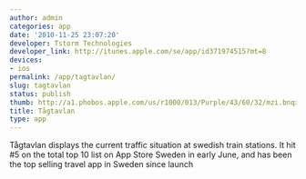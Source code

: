 ```yaml
---
author: admin
categories: app
date: '2010-11-25 23:07:20'
developer: Tstorm Technologies
developer_link: http://itunes.apple.com/se/app/id371974515?mt=8
devices: 
- ios
permalink: /app/tagtavlan/
slug: tagtavlan
status: publish
thumb: http://a1.phobos.apple.com/us/r1000/013/Purple/43/60/32/mzi.bnqxhbar.175x175-75.jpg
title: Tågtavlan
type: app
---
```


Tågtavlan displays the current traffic situation at swedish train stations. It hit #5 on the total top 10 list on App Store Sweden in early June, and has been the top selling travel app in Sweden since launch